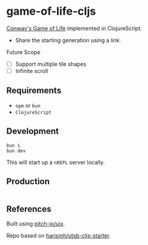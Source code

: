 # game-of-life-cljs

[Conway's Game of Life](https://en.wikipedia.org/wiki/Conway%27s_Game_of_Life) implemented
in ClojureScript.

* Share the starting generation using a link.

Future Scope

- [ ] Support multiple tile shapes 
- [ ] Infinite scroll

## Requirements 

- `npm` or `bun`
- `ClojureScript`

## Development
```shell
bun i
bun dev
```

This will start up a `nREPL` server locally.

## Production 

``` shell

```

## References

Built using [pitch-io/uix](https://github.com/pitch-io/uix).

Repo based on [harismh/utsb-cljs-starter](https://github.com/harismh/utsb-cljs-starter).

